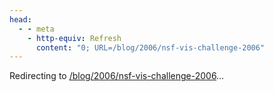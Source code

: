 ```yaml
---
head:
  - - meta
    - http-equiv: Refresh
      content: "0; URL=/blog/2006/nsf-vis-challenge-2006"
---
```


Redirecting to <a href="/blog/2006/nsf-vis-challenge-2006">/blog/2006/nsf-vis-challenge-2006</a>…